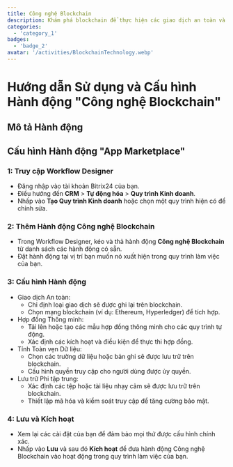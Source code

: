 ```yaml
---
title: Công nghệ Blockchain
description: Khám phá blockchain để thực hiện các giao dịch an toàn và minh bạch.
categories: 
  - 'category_1'
badges: 
  - 'badge_2'
avatar: '/activities/BlockchainTechnology.webp'
---
```

# Hướng dẫn Sử dụng và Cấu hình Hành động "Công nghệ Blockchain"

## Mô tả Hành động

## **Cấu hình Hành động "App Marketplace"**

### 1: Truy cập Workflow Designer
- Đăng nhập vào tài khoản Bitrix24 của bạn.
- Điều hướng đến **CRM** > **Tự động hóa** > **Quy trình Kinh doanh**.
- Nhấp vào **Tạo Quy trình Kinh doanh** hoặc chọn một quy trình hiện có để chỉnh sửa.

### 2: Thêm Hành động Công nghệ Blockchain
- Trong Workflow Designer, kéo và thả hành động **Công nghệ Blockchain** từ danh sách các hành động có sẵn.
- Đặt hành động tại vị trí bạn muốn nó xuất hiện trong quy trình làm việc của bạn.

### 3: Cấu hình Hành động
- Giao dịch An toàn:
  - Chỉ định loại giao dịch sẽ được ghi lại trên blockchain.
  - Chọn mạng blockchain (ví dụ: Ethereum, Hyperledger) để tích hợp.
- Hợp đồng Thông minh:
  - Tải lên hoặc tạo các mẫu hợp đồng thông minh cho các quy trình tự động.
  - Xác định các kích hoạt và điều kiện để thực thi hợp đồng.
- Tính Toàn vẹn Dữ liệu:
  - Chọn các trường dữ liệu hoặc bản ghi sẽ được lưu trữ trên blockchain.
  - Cấu hình quyền truy cập cho người dùng được ủy quyền.
- Lưu trữ Phi tập trung:
  - Xác định các tệp hoặc tài liệu nhạy cảm sẽ được lưu trữ trên blockchain.
  - Thiết lập mã hóa và kiểm soát truy cập để tăng cường bảo mật.

### 4: Lưu và Kích hoạt
- Xem lại các cài đặt của bạn để đảm bảo mọi thứ được cấu hình chính xác.
- Nhấp vào **Lưu** và sau đó **Kích hoạt** để đưa hành động Công nghệ Blockchain vào hoạt động trong quy trình làm việc của bạn.
